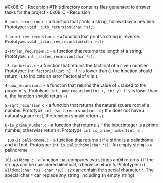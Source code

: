 #0x08. C - Recursion
#This directory contains files generated to answer tasks for the project - 0x08. C - Recursion

`0-puts_recursion.c` - a function that prints a string, followed by a new line.
    Prototype: `void _puts_recursion(char *s);`

`1-print_rev_recursion.c` -  a function that prints a string in reverse.
    Prototype: `void _print_rev_recursion(char *s);`

`2-strlen_recursion.c` - a function that returns the length of a string.
    Prototype: `int _strlen_recursion(char *s);`

` 3-factorial.c` - a function that returns the factorial of a given number.
    Prototype: `int factorial(int n);`
    If `n` is lower than `0`, the function should return `-1` to indicate an error
    Factorial of `0` is `1`

`4-pow_recursion.c` - a function that returns the value of `x` raised to the power of `y`.
    Prototype: `int _pow_recursion(int x, int y);`
    If `y` is lower than `0`, the function should return `-1`

`5-sqrt_recursion.c` - a function that returns the natural square root of a number.
    Prototype: `int _sqrt_recursion(int n);`
    If `n` does not have a natural square root, the function should return `-1`

`6-is_prime_number.c` - a function that returns `1` if the input integer is a prime number, otherwise return `0`.
    Prototype: `int is_prime_number(int n);`

` 100-is_palindrome.c` - a function that returns `1` if a string is a palindrome and `0` if not.
    Prototype: `int is_palindrome(char *s);`
    An empty string is a palindrome

`101-wildcmp.c` - a function that compares two strings an0d returns `1` if the strings can be considered identical, otherwise return `0`.
    Prototype: `int wildcmp(char *s1, char *s2);`
    `s2` can contain the special character `*`.
    The special char `*` can replace any string (including an empty string)
